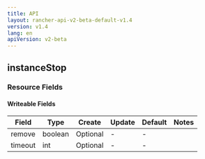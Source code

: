 ```yaml
---
title: API
layout: rancher-api-v2-beta-default-v1.4
version: v1.4
lang: en
apiVersion: v2-beta
---
```


## instanceStop



### Resource Fields

#### Writeable Fields

Field | Type | Create | Update | Default | Notes
---|---|---|---|---|---
remove | boolean | Optional | - | - | 
timeout | int | Optional | - | - | 



<br>
